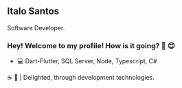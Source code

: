 ## Italo Santos 

Software Developer.


### Hey! Welcome to my profile! How is it going? :wave: :blush:

- :computer:  Dart-Flutter, SQL Server, Node, Typescript, C# 

:coffee: :rocket: | Delighted, through development technologies. 
